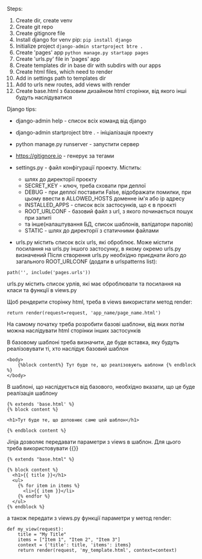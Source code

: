 Steps:
1) Create dir, create venv
2) Create git repo
3) Create gitignore file
4) Install django for venv pip:
```pip install django```
5) Initialize project
```django-admin startproject btre .```
6) Create 'pages' app
```python manage.py startapp pages```
7) Create 'urls.py' file in 'pages' app
8) Create templates dir in base dir with subdirs with our apps
9) Create html files, which need to render
10) Add in settings path to templates dir
11) Add to urls new routes, add views with render
12) Create base.html з базовим дизайном html сторінки, від якого інші будуть наслідуватися


Django tips:
- django-admin help - список всіх команд від django
- django-admin startproject btre . - ініціалізація проекту
- python manage.py runserver - запустити сервер
- https://gitignore.io - генерує за тегами
- settings.py - файл конфігурації проекту. Містить:
    + шлях до директорії проєкту
    + SECRET_KEY - ключ, треба сховати при деплої
    + DEBUG - при деплої поставити False, відображати помилки, при цьому ввести в ALLOWED_HOSTS доменне ім'я або ip адресу
    + INSTALLED_APPS - список всіх застосунків, що є в проєкті
    + ROOT_URLCONF - базовий файл з url, з якого починається пошук при запиті
    + та інше(налаштування БД, список шаблонів, валідатори паролів)
    + STATIC - шлях до директорії з статичними файлами

- urls.py містить список всіх urls, які оброблює. Може містити посилання на urls.py іншого застосунку, в якому окремо urls.py визначений
Після створення urls.py необхідно приєднати його до загального ROOT_URLCONF (додати в urlspatterns list):
```
path('', include('pages.urls'))
```
urls.py містить список урлів, які має оброблювати та посилання на класи та функції в views.py 

Щоб рендерити сторінку html, треба в views використати метод render:
```
return render(request=request, 'app_name/page_name.html')
```

На самому початку треба розробити базові шаблони, від яких потім можна наслідувати html сторінки інших застосунків

В базовому шаблоні треба визначити, де буде вставка, яку будуть реалізовувати ті, хто наслідує базовий шаблон
```
<body>
    {%block content%} Тут буде те, що реалізовують шаблони {% endblock %}
</body>
```

В шаблоні, що наслідується від базового, необхідно вказати, що це буде реалізація шаблону
```
{% extends 'base.html' %}
{% block content %}

<h1>Тут буде те, що доповнює саме цей шаблон</h1>

{% endblock content %}

```

Jinja дозволяє передавати параметри з views в шаблон. Для цього треба використовувати {{}}
```
{% extends "base.html" %}

{% block content %}
  <h1>{{ title }}</h1>
  <ul>
    {% for item in items %}
      <li>{{ item }}</li>
    {% endfor %}
  </ul>
{% endblock %}
```

а також передати з views.py функції параметри у метод render:
```
def my_view(request):
    title = "My Title"
    items = ["Item 1", "Item 2", "Item 3"]
    context = {'title': title, 'items': items}
    return render(request, 'my_template.html', context=context)
```
